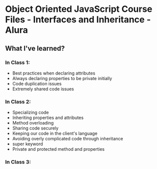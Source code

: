 # Object Oriented JavaScript Course Files - Interfaces and Inheritance - Alura

## What I've learned?

### In Class 1:

- Best practices when declaring attributes
- Always declaring properties to be private initially
- Code duplication issues
- Extremely shared code issues

### In Class 2:

- Specializing code
- Inheriting properties and attributes
- Method overloading
- Sharing code securely
- Keeping our code in the client's language
- Avoiding overly complicated code through inheritance
- super keyword
- Private and protected method and properties

### In Class 3:
